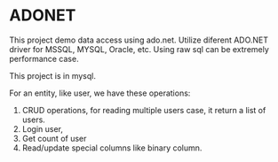 # ADONET

This project demo data access using ado.net. Utilize diferent ADO.NET driver for MSSQL, MYSQL, Oracle, etc.
Using raw sql can be extremely performance case.

This project is in mysql.

For an entity, like user, we have these operations:

1. CRUD operations, for reading multiple users case, it return a list of users.
2. Login user,
3. Get count of user
4. Read/update special columns like binary column.
